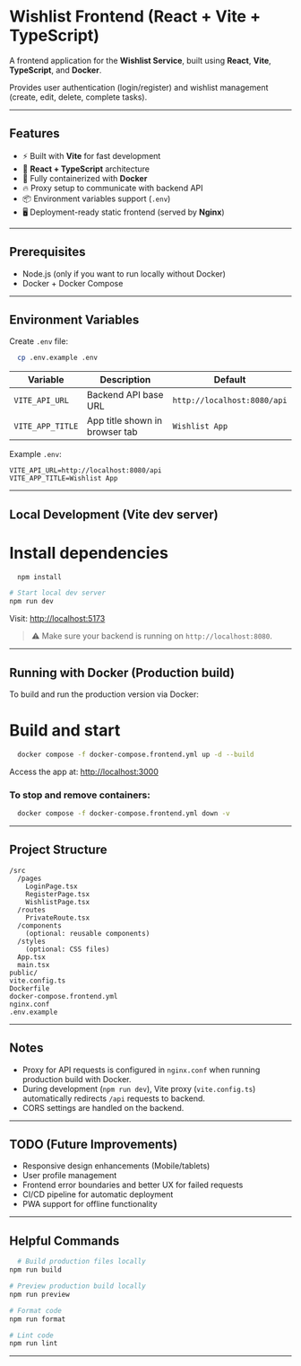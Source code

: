 # Wishlist Frontend (React + Vite + TypeScript)

A frontend application for the **Wishlist Service**, built using **React**, **Vite**, **TypeScript**, and **Docker**.

Provides user authentication (login/register) and wishlist management (create, edit, delete, complete tasks).

---

## Features

- ⚡ Built with **Vite** for fast development
- 🎨 **React + TypeScript** architecture
- 🐳 Fully containerized with **Docker**
- 🔥 Proxy setup to communicate with backend API
- 📦 Environment variables support (`.env`)
- 🖥️ Deployment-ready static frontend (served by **Nginx**)

---

## Prerequisites

- Node.js (only if you want to run locally without Docker)
- Docker + Docker Compose

---

## Environment Variables

Create `.env` file:

```bash
  cp .env.example .env
```

| Variable         | Description                          | Default                      |
|------------------|--------------------------------------|-------------------------------|
| `VITE_API_URL`   | Backend API base URL                 | `http://localhost:8080/api`   |
| `VITE_APP_TITLE` | App title shown in browser tab       | `Wishlist App`                |

Example `.env`:

```
VITE_API_URL=http://localhost:8080/api
VITE_APP_TITLE=Wishlist App
```

---

## Local Development (Vite dev server)

# Install dependencies
```bash
  npm install

# Start local dev server
npm run dev
```

Visit: [http://localhost:5173](http://localhost:5173)

> ⚠️ Make sure your backend is running on `http://localhost:8080`.

---

## Running with Docker (Production build)

To build and run the production version via Docker:

# Build and start
```bash
  docker compose -f docker-compose.frontend.yml up -d --build
```

Access the app at: [http://localhost:3000](http://localhost:3000)

### To stop and remove containers:

```bash
  docker compose -f docker-compose.frontend.yml down -v
```

---

## Project Structure

```
/src
  /pages
    LoginPage.tsx
    RegisterPage.tsx
    WishlistPage.tsx
  /routes
    PrivateRoute.tsx
  /components
    (optional: reusable components)
  /styles
    (optional: CSS files)
  App.tsx
  main.tsx
public/
vite.config.ts
Dockerfile
docker-compose.frontend.yml
nginx.conf
.env.example
```

---

## Notes

- Proxy for API requests is configured in `nginx.conf` when running production build with Docker.
- During development (`npm run dev`), Vite proxy (`vite.config.ts`) automatically redirects `/api` requests to backend.
- CORS settings are handled on the backend.

---

## TODO (Future Improvements)

- Responsive design enhancements (Mobile/tablets)
- User profile management
- Frontend error boundaries and better UX for failed requests
- CI/CD pipeline for automatic deployment
- PWA support for offline functionality

---

## Helpful Commands

```bash
  # Build production files locally
npm run build

# Preview production build locally
npm run preview

# Format code
npm run format

# Lint code
npm run lint
```

---

